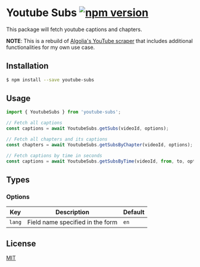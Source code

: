# Youtube Subs [![npm version](https://badge.fury.io/js/youtube-subs.svg)](https://badge.fury.io/js/youtube-subs)

This package will fetch youtube captions and chapters.

**NOTE**: This is a rebuild of [Algolia's YouTube scraper](https://github.com/algolia/youtube-captions-scraper) that includes additional functionalities for my own use case.

## Installation

```sh
$ npm install --save youtube-subs
```

## Usage

```javascript
import { YoutubeSubs } from 'youtube-subs';

// Fetch all captions
const captions = await YoutubeSubs.getSubs(videoId, options);

// Fetch all chapters and its captions
const chapters = await YoutubeSubs.getSubsByChapter(videoId, options);

// Fetch captions by time in seconds
const captions = await YoutubeSubs.getSubsByTime(videoId, from, to, options);
```

## Types

### Options

Key | Description | Default
--- | --- | ---
`lang` | Field name specified in the form | `en`


## License

[MIT](LICENSE)